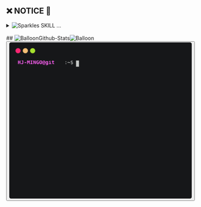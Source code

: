 ## ❌ NOTICE 🚫

<!--
**HJ-MINGO/HJ-MINGO** is a ✨ _special_ ✨ repository because its `README.md` (this file) appears on your GitHub profile.

Here are some ideas to get you started:

- 🔭 I’m currently working on ...
- 🌱 I’m currently learning ...
- 👯 I’m looking to collaborate on ...
- 🤔 I’m looking for help with ...
- 💬 Ask me about ...
- 📫 How to reach me: ...
- 😄 Pronouns: ...
- ⚡ Fun fact: ...
-->
<!--<img src="https://github.com/HJ-MINGO/HJ-MINGO/raw/main/logo/MINGO_LOGO.gif" width=54% text-aligth="center" alt="로고"> -->
<details>
  <summary>
    <img src="https://raw.githubusercontent.com/Tarikul-Islam-Anik/Animated-Fluent-Emojis/master/Emojis/Activities/Sparkles.png" alt="Sparkles" width="2%" /> SKILL ... 
  </summary>
  <br>
    <!-- Backend -->
    <p><strong>Backend</strong></p>
    <img src="https://img.shields.io/badge/Java-007396?style=for-the-badge&logo=Java&logoColor=white">
    <img src="https://img.shields.io/badge/Spring-236DB33F?style=for-the-badge&logo=spring&logoColor=white">
    <img src="https://img.shields.io/badge/SpringBoot-6DB33F?style=for-the-badge&logo=springboot&logoColor=white">
    <!-- Frontend -->
    <p><strong>Frontend</strong></p>
    <img src="https://img.shields.io/badge/JavaScript-F7DF1E?style=for-the-badge&logo=javascript&logoColor=white">
    <img src="https://img.shields.io/badge/WebSquare-blue" width="100px">
    <!-- Database -->
    <p><strong>Database</strong></p>
    <img src="https://img.shields.io/badge/Oracle-F80000?style=for-the-badge&logo=oracle&logoColor=white">
    <img src="https://img.shields.io/badge/Redis-FF4438?style=for-the-badge&logo=redis&logoColor=white">
    <img src="https://img.shields.io/badge/MySQL-4479A1?style=for-the-badge&logo=mysql&logoColor=white">
    <img src="https://img.shields.io/badge/PostgreSql-4169E1?style=for-the-badge&logo=postgresql&logoColor=white">
    <!-- Server -->
    <p><strong>Server</strong></p>
    <img src="https://img.shields.io/badge/Linux-FCC624?style=for-the-badge&logo=linux&logoColor=white">
    <img src="https://img.shields.io/badge/Ubuntu-E95420?style=for-the-badge&logo=ubuntu&logoColor=white">
    <img src="https://img.shields.io/badge/Tomcat-F8DC75?style=for-the-badge&logo=apachetomcat&logoColor=black">
    <img src="https://img.shields.io/badge/Apache-D22128?style=for-the-badge&logo=apache&logoColor=white">
    <!-- Version -->
    <p><strong>Version Control</strong></p>
    <img src="https://img.shields.io/badge/Git-F05032?style=for-the-badge&logo=git&logoColor=white">
    <img src="https://img.shields.io/badge/GitHub-181717?style=for-the-badge&logo=github&logoColor=white">
    <img src="https://img.shields.io/badge/GitLab-FC6D26?style=for-the-badge&logo=gitlab&logoColor=white">
    <!-- CI/CD -->
    <p><strong>CI/CD</strong></p>
    <img src="https://img.shields.io/badge/Jenkins-D24939?style=for-the-badge&logo=jenkins&logoColor=white">
    <!-- Others -->
    <p><strong>Others</strong></p>
    <img src="https://img.shields.io/badge/Docker-2496ED?style=for-the-badge&logo=docker&logoColor=white">
</details>
</br>
## <img src="https://raw.githubusercontent.com/Tarikul-Islam-Anik/Animated-Fluent-Emojis/master/Emojis/Activities/Balloon.png" alt="Balloon" width="2%" />Github-Stats<img src="https://raw.githubusercontent.com/Tarikul-Islam-Anik/Animated-Fluent-Emojis/master/Emojis/Activities/Balloon.png" alt="Balloon" width="2%" />
<button><img src="https://github.com/HJ-MINGO/github-stats-terminal-style/raw/master/github_stats.svg" alt="로고버튼"></button>
